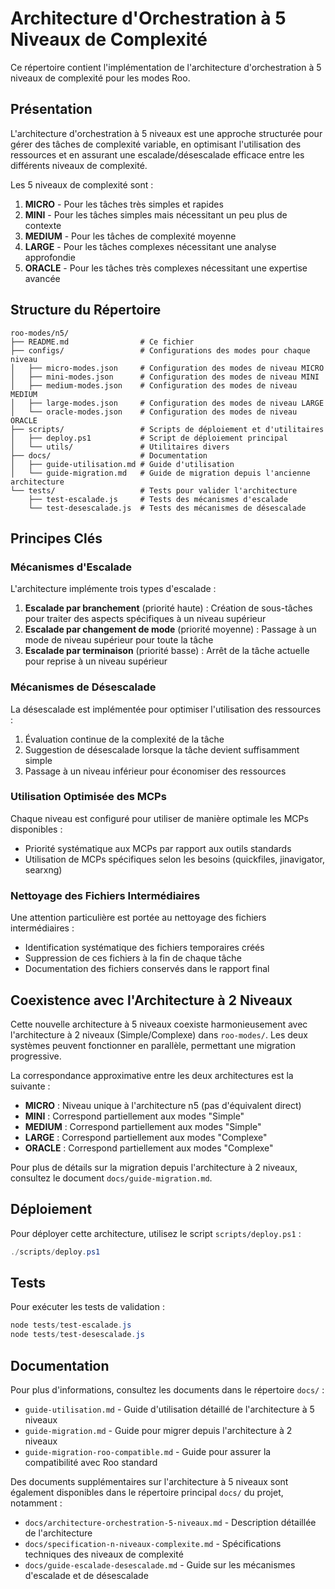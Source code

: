 # Architecture d'Orchestration à 5 Niveaux de Complexité

Ce répertoire contient l'implémentation de l'architecture d'orchestration à 5 niveaux de complexité pour les modes Roo.

## Présentation

L'architecture d'orchestration à 5 niveaux est une approche structurée pour gérer des tâches de complexité variable, en optimisant l'utilisation des ressources et en assurant une escalade/désescalade efficace entre les différents niveaux de complexité.

Les 5 niveaux de complexité sont :

1. **MICRO** - Pour les tâches très simples et rapides
2. **MINI** - Pour les tâches simples mais nécessitant un peu plus de contexte
3. **MEDIUM** - Pour les tâches de complexité moyenne
4. **LARGE** - Pour les tâches complexes nécessitant une analyse approfondie
5. **ORACLE** - Pour les tâches très complexes nécessitant une expertise avancée

## Structure du Répertoire

```
roo-modes/n5/
├── README.md                # Ce fichier
├── configs/                 # Configurations des modes pour chaque niveau
│   ├── micro-modes.json     # Configuration des modes de niveau MICRO
│   ├── mini-modes.json      # Configuration des modes de niveau MINI
│   ├── medium-modes.json    # Configuration des modes de niveau MEDIUM
│   ├── large-modes.json     # Configuration des modes de niveau LARGE
│   └── oracle-modes.json    # Configuration des modes de niveau ORACLE
├── scripts/                 # Scripts de déploiement et d'utilitaires
│   ├── deploy.ps1           # Script de déploiement principal
│   └── utils/               # Utilitaires divers
├── docs/                    # Documentation
│   ├── guide-utilisation.md # Guide d'utilisation
│   └── guide-migration.md   # Guide de migration depuis l'ancienne architecture
└── tests/                   # Tests pour valider l'architecture
    ├── test-escalade.js     # Tests des mécanismes d'escalade
    └── test-desescalade.js  # Tests des mécanismes de désescalade
```

## Principes Clés

### Mécanismes d'Escalade

L'architecture implémente trois types d'escalade :

1. **Escalade par branchement** (priorité haute) : Création de sous-tâches pour traiter des aspects spécifiques à un niveau supérieur
2. **Escalade par changement de mode** (priorité moyenne) : Passage à un mode de niveau supérieur pour toute la tâche
3. **Escalade par terminaison** (priorité basse) : Arrêt de la tâche actuelle pour reprise à un niveau supérieur

### Mécanismes de Désescalade

La désescalade est implémentée pour optimiser l'utilisation des ressources :

1. Évaluation continue de la complexité de la tâche
2. Suggestion de désescalade lorsque la tâche devient suffisamment simple
3. Passage à un niveau inférieur pour économiser des ressources

### Utilisation Optimisée des MCPs

Chaque niveau est configuré pour utiliser de manière optimale les MCPs disponibles :

- Priorité systématique aux MCPs par rapport aux outils standards
- Utilisation de MCPs spécifiques selon les besoins (quickfiles, jinavigator, searxng)

### Nettoyage des Fichiers Intermédiaires

Une attention particulière est portée au nettoyage des fichiers intermédiaires :

- Identification systématique des fichiers temporaires créés
- Suppression de ces fichiers à la fin de chaque tâche
- Documentation des fichiers conservés dans le rapport final

## Coexistence avec l'Architecture à 2 Niveaux

Cette nouvelle architecture à 5 niveaux coexiste harmonieusement avec l'architecture à 2 niveaux (Simple/Complexe) dans `roo-modes/`. Les deux systèmes peuvent fonctionner en parallèle, permettant une migration progressive.

La correspondance approximative entre les deux architectures est la suivante :
- **MICRO** : Niveau unique à l'architecture n5 (pas d'équivalent direct)
- **MINI** : Correspond partiellement aux modes "Simple"
- **MEDIUM** : Correspond partiellement aux modes "Simple"
- **LARGE** : Correspond partiellement aux modes "Complexe"
- **ORACLE** : Correspond partiellement aux modes "Complexe"

Pour plus de détails sur la migration depuis l'architecture à 2 niveaux, consultez le document `docs/guide-migration.md`.

## Déploiement

Pour déployer cette architecture, utilisez le script `scripts/deploy.ps1` :

```powershell
./scripts/deploy.ps1
```

## Tests

Pour exécuter les tests de validation :

```powershell
node tests/test-escalade.js
node tests/test-desescalade.js
```

## Documentation

Pour plus d'informations, consultez les documents dans le répertoire `docs/` :

- `guide-utilisation.md` - Guide d'utilisation détaillé de l'architecture à 5 niveaux
- `guide-migration.md` - Guide pour migrer depuis l'architecture à 2 niveaux
- `guide-migration-roo-compatible.md` - Guide pour assurer la compatibilité avec Roo standard

Des documents supplémentaires sur l'architecture à 5 niveaux sont également disponibles dans le répertoire principal `docs/` du projet, notamment :
- `docs/architecture-orchestration-5-niveaux.md` - Description détaillée de l'architecture
- `docs/specification-n-niveaux-complexite.md` - Spécifications techniques des niveaux de complexité
- `docs/guide-escalade-desescalade.md` - Guide sur les mécanismes d'escalade et de désescalade